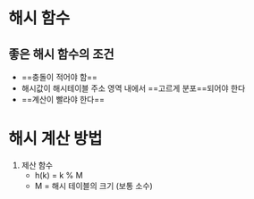 # 해시 함수
## 좋은 해시 함수의 조건
- ==충돌이 적어야 함==
- 해시값이 해시테이블 주소 영역 내에서 ==고르게 분포==되어야 한다
- ==계산이 빨라야 한다==
# 해시 계산 방법
1. 제산 함수
	- h(k) = k % M
	- M = 해시 테이블의 크기 (보통 소수)
